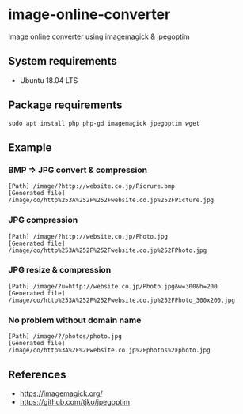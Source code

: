 # image-online-converter
Image online converter using imagemagick &amp; jpegoptim

## System requirements

* Ubuntu 18.04 LTS

## Package  requirements

    sudo apt install php php-gd imagemagick jpegoptim wget

## Example

### BMP => JPG convert & compression

    [Path] /image/?http://website.co.jp/Picrure.bmp
    [Generated file] /image/co/http%253A%252F%252Fwebsite.co.jp%252FPicture.jpg

### JPG compression

    [Path] /image/?http://website.co.jp/Photo.jpg
    [Generated file] /image/co/http%253A%252F%252Fwebsite.co.jp%252FPhoto.jpg

### JPG resize & compression

    [Path] /image/?u=http://website.co.jp/Photo.jpg&w=300&h=200
    [Generated file] /image/co/http%253A%252F%252Fwebsite.co.jp%252FPhoto_300x200.jpg

### No problem without domain name

    [Path] /image/?/photos/photo.jpg
    [Generated file] /image/co/http%3A%2F%2Fwebsite.co.jp%2Fphotos%2Fphoto.jpg

## References

* https://imagemagick.org/
* https://github.com/tjko/jpegoptim
